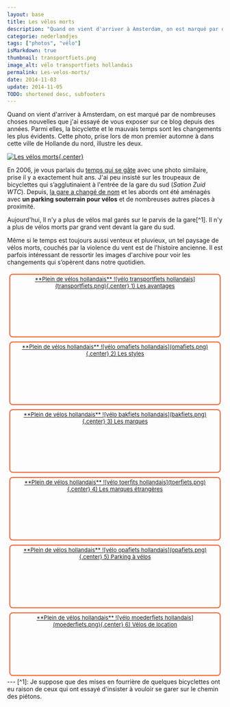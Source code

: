 ```yaml
---
layout: base
title: Les vélos morts
description: "Quand on vient d'arriver à Amsterdam, on est marqué par de nombreuses choses nouvelles que j'ai essayé de vous exposer sur ce blog depuis des années. Parmi "
categorie: nederlandjes
tags: ["photos", "vélo"]
isMarkdown: true
thumbnail: transportfiets.png
image_alt: vélo transportfiets hollandais
permalink: Les-velos-morts/
date: 2014-11-03
update: 2014-11-05
TODO: shortened desc, subfooters
---
```


Quand on vient d'arriver à Amsterdam, on est marqué par de nombreuses choses nouvelles que j'ai essayé de vous exposer sur ce blog depuis des années. Parmi elles, la bicyclette et le mauvais temps sont les changements les plus évidents. Cette photo, prise lors de mon premier automne à dans cette ville de Hollande du nord, illustre les deux.

[![Les vélos morts](.les-velos-morts_m.jpg){.center}](https://www.flickr.com/photos/13274211@N00/409185064/)

En 2006, je vous parlais du [temps qui se gâte](/le-temps-de-gate) avec une photo similaire, prise il y a exactement huit ans. J'ai peu insisté sur les troupeaux de bicyclettes qui s’agglutinaient à l'entrée de la gare du sud (*Sation Zuid WTC*). Depuis, [la gare a changé de nom](/station-zuid-wtc-devient-amsterdam-zuid) et les abords ont été aménagés avec **un parking souterrain pour vélos** et de nombreuses autres places à proximité.

Aujourd'hui, Il n'y a plus de vélos mal garés sur le parvis de la gare[^1]. Il n'y a plus de vélos morts par grand vent devant la gare du sud.

Même si le temps est toujours aussi venteux et pluvieux, un tel paysage de vélos morts, couchés par la violence du vent est de l'histoire ancienne. Il est parfois intéressant de ressortir les images d'archive pour voir les changements qui s’opèrent dans notre quotidien.


<!-- HTML -->
<div style="border:2px solid #FF5521; border-radius:8px; text-align:center; font-size:small; padding:2px 8px; float:left; margin:5px; height:140px;">
<a href="/plein-de-velos-hollandais" title="tout savoir sur la bicyclette aux Pays-Bas">
<!-- / HTML -->
**Plein de vélos hollandais**  
![vélo transportfiets hollandais](transportfiets.png){.center}  
1) Les avantages  
<!-- HTML -->
</a></div>
<!-- / HTML -->

<!-- HTML -->
<div style="border:2px solid #FF5521; border-radius:8px; text-align:center; font-size:small; padding:2px 8px; float:left; margin:5px; height:140px;">
<a href="/plein-de-velos" title="tout savoir sur la bicyclette aux Pays-Bas">
<!-- / HTML -->
**Plein de vélos hollandais**  
![vélo omafiets hollandais](omafiets.png){.center}  
2) Les styles
<!-- HTML -->
</a></div>
<!-- / HTML -->


<!-- HTML -->
<div style="border:2px solid #FF5521; border-radius:8px; text-align:center; font-size:small; padding:2px 8px; float:left; margin:5px; height:140px;">
<a href="/plein-de-velos-hollandais-3" title="tout savoir sur la bicyclette aux Pays-Bas">
<!-- / HTML -->
**Plein de vélos hollandais**  
![vélo bakfiets hollandais](bakfiets.png){.center}  
3) Les marques
<!-- HTML -->
</a></div>
<!-- / HTML -->

<!-- HTML -->
<div style="border:2px solid #FF5521; border-radius:8px; text-align:center; font-size:small; padding:2px 8px; float:left; margin:5px; height:140px;">
<a href="/plein-de-velos-pas-hollandais-4" title="tout savoir sur la bicyclette aux Pays-Bas">
<!-- / HTML -->
**Plein de vélos hollandais**  
![vélo toerfits hollandais](toerfiets.png){.center}  
4) Les marques étrangères
<!-- HTML -->
</a></div>
<!-- / HTML -->

<!-- HTML -->
<div style="border:2px solid #FF5521; border-radius:8px; text-align:center; font-size:small; padding:2px 8px; float:left; margin:5px; height:140px;">
<a href="/une-heure-sans-velo" title="tout savoir sur la bicyclette aux Pays-Bas">
<!-- / HTML -->
**Plein de vélos hollandais**  
![vélo opafiets hollandais](opafiets.png){.center}  
5) Parking à vélos
<!-- HTML -->
</a></div>
<!-- / HTML -->

<!-- HTML -->
<div style="border:2px solid #FF5521; border-radius:8px; text-align:center; font-size:small; padding:2px 8px; float:left; margin:5px; height:140px;">
<a href="/les-velos-de-location" title="tout savoir sur la bicyclette aux Pays-Bas">
<!-- / HTML -->
**Plein de vélos hollandais**  
![vélo moederfiets  hollandais](moederfiets.png){.center}  
6) Vélos de location
<!-- HTML -->
</a></div>
<!-- / HTML -->

<!-- HTML -->
<div style="clear:both;"></div>
<!-- / HTML -->
---
[^1]: Je suppose que des mises en fourrière de quelques bicyclettes ont eu raison de ceux qui ont essayé d'insister à vouloir se garer sur le chemin des piétons.
<!-- post notes:
http://meinamsterdam.nl/admin/post.php?id=116
--->
